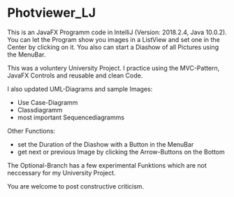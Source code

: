 # Photviewer_LJ

This is an JavaFX Programm code in IntelliJ (Version: 2018.2.4, Java 10.0.2).
You can let the Program show you images in a ListView and set one in the Center by clicking on it.
You also can start a Diashow of all Pictures using the MenuBar.

This was a voluntery University Project.
I practice using the MVC-Pattern, JavaFX Controls and reusable and clean Code.

I also updated UML-Diagrams and sample Images:
- Use Case-Diagramm
- Classdiagramm
- most important Sequencediagramms

Other Functions:
- set the Duration of the Diashow with a Button in the MenuBar
- get next or previous Image by clicking the Arrow-Buttons on the Bottom

The Optional-Branch has a few experimental Funktions which are not neccessary for my University Project.

You are welcome to post constructive criticism.
